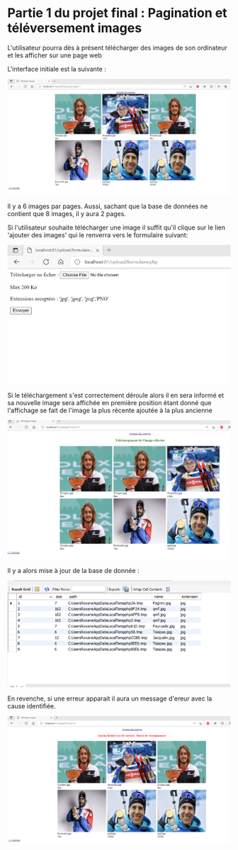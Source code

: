 # Partie 1 du projet final : Pagination et téléversement images

L'utilisateur pourra dès à présent télécharger des images de son ordinateur et les afficher sur une page web

L'interface initiale est la suivante :

![alt text](rendu_index.png)

Il y a 6 images par pages. Aussi, sachant que la base de données ne contient que 8 images, il y aura 2 pages.

Si l'utilisateur souhaite télécharger une image il suffit qu'il clique sur le lien 'ajouter des images' qui le renverra vers le formulaire suivant:

![alt text](rendu_formulaire.png)

Si le téléchargement s'est correctement déroule alors il en sera informé et sa nouvelle image sera affichée en première position étant donné que l'affichage se fait de l'image la plus récente ajoutée à la plus ancienne


![alt text](rendu_correct.png)

Il y a alors mise à jour de la base de donnée : 

![alt text](rendu_bdd.png)

En revenche, si une erreur apparait il aura un message d'ereur avec la cause identifiée.


![alt text](rendu_erreur.png)

